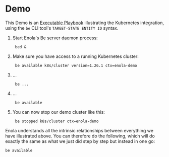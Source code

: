 <!--
    SPDX-License-Identifier: Apache-2.0

    Copyright 2023-2024 The Enola <https://enola.dev> Authors

    Licensed under the Apache License, Version 2.0 (the "License");
    you may not use this file except in compliance with the License.
    You may obtain a copy of the License at

        https://www.apache.org/licenses/LICENSE-2.0

    Unless required by applicable law or agreed to in writing, software
    distributed under the License is distributed on an "AS IS" BASIS,
    WITHOUT WARRANTIES OR CONDITIONS OF ANY KIND, either express or implied.
    See the License for the specific language governing permissions and
    limitations under the License.
-->

# Demo

This Demo is an [Executable Playbook](../concepts/playbook.md) illustrating the Kubernetes integration,
using the `be` CLI tool's `TARGET-STATE ENTITY ID` syntax.

1. Start Enola's Be server daemon process:

        bed &

1. Make sure you have access to a running Kubernetes cluster:

        be available k8s/cluster version=1.26.1 ctx=enola-demo

1. ...

        be ...

1. ...

        be available

1. You can now stop our demo cluster like this:

        be stopped k8s/cluster ctx=enola-demo

Enola understands all the intrinsic relationships between everything we have illustrated above.
You can therefore do the following, which will do exactly the same as what we just did step by step but instead in one go:

    be available
